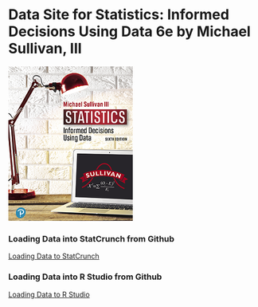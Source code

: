 # Data Site for Statistics: Informed Decisions Using Data 6e by Michael Sullivan, III

   ![](cover.png)

<h3>Loading Data into StatCrunch from Github</h3>

[Loading Data to StatCrunch](StatCrunch/)

<h3>Loading Data into R Studio from Github</h3>

[Loading Data to R Studio](R/)

